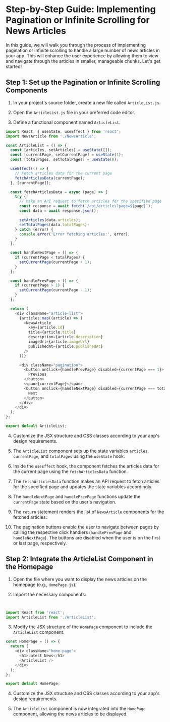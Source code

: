 # Step-by-Step Guide: Implementing Pagination or Infinite Scrolling for News Articles

In this guide, we will walk you through the process of implementing pagination or infinite scrolling to handle a large number of news articles in your app. This will enhance the user experience by allowing them to view and navigate through the articles in smaller, manageable chunks. Let's get started!

## Step 1: Set up the Pagination or Infinite Scrolling Components

1. In your project's source folder, create a new file called `ArticleList.js`.

2. Open the `ArticleList.js` file in your preferred code editor.

3. Define a functional component named `ArticleList`.

```javascript
import React, { useState, useEffect } from 'react';
import NewsArticle from './NewsArticle';

const ArticleList = () => {
  const [articles, setArticles] = useState([]);
  const [currentPage, setCurrentPage] = useState(1);
  const [totalPages, setTotalPages] = useState(0);

  useEffect(() => {
    // Fetch articles data for the current page
    fetchArticlesData(currentPage);
  }, [currentPage]);

  const fetchArticlesData = async (page) => {
    try {
      // Make an API request to fetch articles for the specified page
      const response = await fetch(`/api/articles?page=${page}`);
      const data = await response.json();

      setArticles(data.articles);
      setTotalPages(data.totalPages);
    } catch (error) {
      console.error('Error fetching articles:', error);
    }
  };

  const handleNextPage = () => {
    if (currentPage < totalPages) {
      setCurrentPage(currentPage + 1);
    }
  };

  const handlePrevPage = () => {
    if (currentPage > 1) {
      setCurrentPage(currentPage - 1);
    }
  };

  return (
    <div className="article-list">
      {articles.map((article) => (
        <NewsArticle
          key={article.id}
          title={article.title}
          description={article.description}
          imageUrl={article.imageUrl}
          publishedAt={article.publishedAt}
        />
      ))}

      <div className="pagination">
        <button onClick={handlePrevPage} disabled={currentPage === 1}>
          Previous
        </button>
        <span>{currentPage}</span>
        <button onClick={handleNextPage} disabled={currentPage === totalPages}>
          Next
        </button>
      </div>
    </div>
  );
};

export default ArticleList;
```

4. Customize the JSX structure and CSS classes according to your app's design requirements.

5. The `ArticleList` component sets up the state variables `articles`, `currentPage`, and `totalPages` using the `useState` hook.

6. Inside the `useEffect` hook, the component fetches the articles data for the current page using the `fetchArticlesData` function.

7. The `fetchArticlesData` function makes an API request to fetch articles for the specified page and updates the state variables accordingly.

8. The `handleNextPage` and `handlePrevPage` functions update the `currentPage` state based on the user's navigation.

9. The `return` statement renders the list of `NewsArticle` components for the fetched articles.

10. The pagination buttons enable the user to navigate between pages by calling the respective click handlers (`handlePrevPage` and `handleNextPage`). The buttons are disabled when the user is on the first or last page, respectively.

## Step 2: Integrate the ArticleList Component in the Homepage

1. Open the file where you want to display the news articles on the homepage (e.g., `HomePage.js`).

2. Import the necessary components:

```javascript


import React from 'react';
import ArticleList from './ArticleList';
```

3. Modify the JSX structure of the `HomePage` component to include the `ArticleList` component.

```javascript
const HomePage = () => {
  return (
    <div className="home-page">
      <h1>Latest News</h1>
      <ArticleList />
    </div>
  );
};

export default HomePage;
```

4. Customize the JSX structure and CSS classes according to your app's design requirements.

5. The `ArticleList` component is now integrated into the `HomePage` component, allowing the news articles to be displayed.
